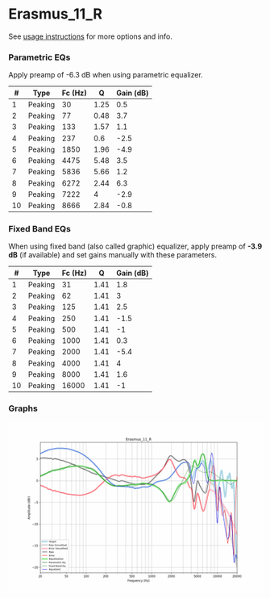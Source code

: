 # Erasmus_11_R
See [usage instructions](https://github.com/jaakkopasanen/AutoEq#usage) for more options and info.

### Parametric EQs
Apply preamp of -6.3 dB when using parametric equalizer.

|   # | Type    |   Fc (Hz) |    Q |   Gain (dB) |
|-----|---------|-----------|------|-------------|
|   1 | Peaking |        30 | 1.25 |         0.5 |
|   2 | Peaking |        77 | 0.48 |         3.7 |
|   3 | Peaking |       133 | 1.57 |         1.1 |
|   4 | Peaking |       237 | 0.6  |        -2.5 |
|   5 | Peaking |      1850 | 1.96 |        -4.9 |
|   6 | Peaking |      4475 | 5.48 |         3.5 |
|   7 | Peaking |      5836 | 5.66 |         1.2 |
|   8 | Peaking |      6272 | 2.44 |         6.3 |
|   9 | Peaking |      7222 | 4    |        -2.9 |
|  10 | Peaking |      8666 | 2.84 |        -0.8 |

### Fixed Band EQs
When using fixed band (also called graphic) equalizer, apply preamp of **-3.9 dB** (if available) and set gains manually with these parameters.

|   # | Type    |   Fc (Hz) |    Q |   Gain (dB) |
|-----|---------|-----------|------|-------------|
|   1 | Peaking |        31 | 1.41 |         1.8 |
|   2 | Peaking |        62 | 1.41 |         3   |
|   3 | Peaking |       125 | 1.41 |         2.5 |
|   4 | Peaking |       250 | 1.41 |        -1.5 |
|   5 | Peaking |       500 | 1.41 |        -1   |
|   6 | Peaking |      1000 | 1.41 |         0.3 |
|   7 | Peaking |      2000 | 1.41 |        -5.4 |
|   8 | Peaking |      4000 | 1.41 |         4   |
|   9 | Peaking |      8000 | 1.41 |         1.6 |
|  10 | Peaking |     16000 | 1.41 |        -1   |

### Graphs
![](./Erasmus_11_R.png)
